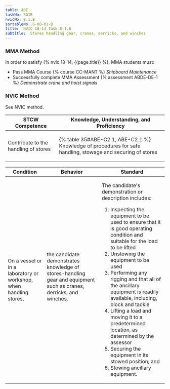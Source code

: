 ```yaml
---
table: ABE
taskNo: 8G1B
nvicNo: 8.1.B 
sortableNo: G-08-01-B
title:  NVIC 18-14 Task 8.1.B
subtitle:  Stores handling gear, cranes, derricks, and winches
---
```



### MMA Method

In order to satisfy  {% nvic 18-14, {{page.title}}  %}, MMA students must:

* Pass MMA Course {% course CC-MANT %}  *Shipboard Maintenance*
* Successfully complete MMA Assessment {% assessment ABDE-DE-1 %} *Demonstrate crane and hoist signals*


### NVIC Method

<a onclick="togglevisibility('nvic_methods')" >See NVIC method.</a>

<div id='nvic_methods' class='hide'>

<table>
<thead>
<tr>
<th class='forty'> STCW Competence </th>
<th class='sixty'> Knowledge, Understanding, and Proficiency </th>
</tr>
</thead>




<tbody>
<tr><td markdown='1'>

Contribute to the handling of stores

</td><td markdown='1'>

{% table 35#ABE-C2.1, ABE-C2.1 %} Knowledge of procedures for safe handling, stowage and securing of stores

</td></tr>


</tbody>
</table>


<table>
<thead>
<tr><th class='twenty'>  Condition </th><th class='twenty'> Behavior </th><th  class='sixty'>Standard </th></tr>
</thead>
<tbody >



<tr><td markdown='1'>

On a vessel or in a laboratory or workshop, when handling stores,

</td><td markdown='1'>

the candidate demonstrates knowledge of stores-handling gear and equipment such as cranes, derricks, and winches.

<br>

<div class="tooltip" markdown='1'>



</div>


</td><td markdown='1'>

The candidate's demonstration or description includes: 

1. Inspecting the equipment to be used to ensure that it is good operating condition and suitable for the load to be lifted
2. Unstowing the equipment to be used
3. Performing any rigging and that all of the ancillary equipment is readily available, including, block and tackle
4. Lifting a load and moving it to a predetermined location, as determined by the assessor
5. Securing the equipment in its stowed position; and 
6. Stowing ancillary equipment. 

</td></tr>
</tbody>
</table>
</div>
